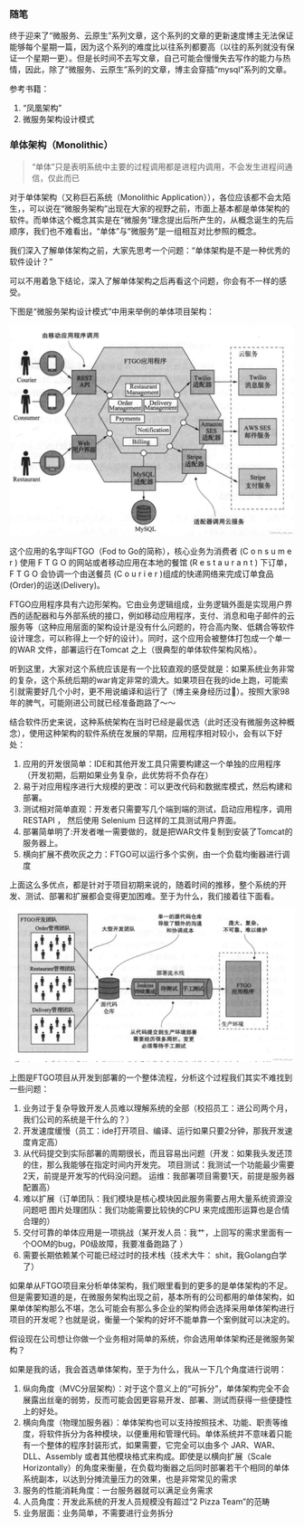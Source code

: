 ### 随笔
终于迎来了“微服务、云原生”系列文章，这个系列的文章的更新速度博主无法保证能够每个星期一篇，因为这个系列的难度比以往系列都要高（以往的系列就没有保证一个星期一更）。但是长时间不去写文章，自己可能会慢慢失去写作的能力与热情，因此，除了“微服务、云原生”系列的文章，博主会穿插“mysql”系列的文章。


参考书籍：
1. “凤凰架构”
2.  微服务架构设计模式

### 单体架构（Monolithic）

> “单体”只是表明系统中主要的过程调用都是进程内调用，不会发生进程间通信，仅此而已


对于单体架构（又称巨石系统（Monolithic Application）），各位应该都不会太陌生，，可以说在“微服务架构”出现在大家的视野之前，市面上基本都是单体架构的软件。而单体这个概念其实是在“微服务”理念提出后所产生的，从概念诞生的先后顺序，我们也不难看出，“单体”与“微服务”是一组相互对比参照的概念。

我们深入了解单体架构之前，大家先思考一个问题：“单体架构是不是一种优秀的软件设计？”

可以不用着急下结论，深入了解单体架构之后再看这个问题，你会有不一样的感受。

下图是“微服务架构设计模式”中用来举例的单体项目架构：

<img src="../images/chapter5/img.png" alt="SQLisputonghua" style="zoom:67%;" />

这个应用的名字叫FTGO（Fod to Go的简称），核心业务为消费者 (C o n s u m e r ) 使用 F T G O 的网站或者移动应用在本地的餐馆 (R e s t a u r a n t ) 下订单， F T G O 会协调一个由送餐员 (C o u r i e r )组成的快递网络来完成订单食品(Order)的运送(Delivery)。

FTGO应用程序具有六边形架构。它由业务逻辑组成，业务逻辑外面是实现用户界西的适配器和与外部系统的接口，例如移动应用程序，支付、消息和电子邮件的云服务等（这种应用层面的架构设计是没有什么问题的，符合高内聚、低耦合等软件设计理念，可以称得上一个好的设计）。同时，这个应用会被整体打包成一个单一的WAR 文件，部署运行在Tomcat 之上（很典型的单体软件架构风格）。

听到这里，大家对这个系统应该是有一个比较直观的感受就是：如果系统业务非常的复杂，这个系统后期的war肯定非常的滴大。如果项目在我的ide上跑，可能索引就需要好几个小时，更不用说编译和运行了（博主亲身经历过🥹）。按照大家98年的脾气，可能刚进公司就已经准备跑路了～～

结合软件历史来说，这种系统架构在当时已经是最优选（此时还没有微服务这种概念），使用这种架构的软件系统在发展的早期，应用程序相对较小，会有以下好处：

 1. 应用的开发很简单：IDE和其他开发工具只需要构建这一个单独的应用程序（开发初期，后期如果业务复杂，此优势将不负存在）
 2. 易于对应用程序进行大规模的更改：可以更改代码和数据库模式，然后构建和部署。
 3. 测试相对简单直观：开发者只需要写几个端到端的测试，启动应用程序，调用RESTAPI ， 然后使用 Selenium 日这样的工具测试用户界面。
 4. 部署简单明了:开发者唯一需要做的，就是把WAR文件复制到安装了Tomcat的服务器上。
 5. 横向扩展不费吹灰之力：FTGO可以运行多个实例，由一个负载均衡器进行调度

上面这么多优点，都是针对于项目初期来说的，随着时间的推移，整个系统的开发、测试、部署和扩展都会变得更加困难。至于为什么，我们接着往下面看。


<img src="../images/chapter5/img_1.png" alt="SQLisputonghua" style="zoom:67%;" />

上图是FTGO项目从开发到部署的一个整体流程，分析这个过程我们其实不难找到一些问题：

 1. 业务过于复杂导致开发人员难以理解系统的全部（校招员工：进公司两个月，我们公司的系统是干什么的？）
 2. 开发速度缓慢（员工：ide打开项目、编译、运行如果只要2分钟，那我开发速度肯定高）
 3. 从代码提交到实际部署的周期很长，而且容易出问题（开发：如果我头发还顶的住，那么我能够在指定时间内开发完。  项目测试：我测试一个功能最少需要2天，前提是开发写的代码没问题。  运维：我部署项目需要1天，前提是服务器配置高）
 4.  难以扩展（订单团队：我们模块是核心模块因此服务需要占用大量系统资源没问题吧   图片处理团队：我们功能需要比较快的CPU 来完成图形运算也是合情合理的）
 5. 交付可靠的单体应用是一项挑战（某开发人员：我艹，上回写的需求里面有一个OOM的bug，P0级故障，我要准备跑路了 ）
 6. 需要长期依赖某个可能已经过时的技术栈（技术大牛： shit，我Golang白学了）


如果单从FTGO项目来分析单体架构，我们眼里看到的更多的是单体架构的不足。但是需要知道的是，在微服务架构出现之前，基本所有的公司都用的单体架构，如果单体架构那么不堪，怎么可能会有那么多企业的架构师会选择采用单体架构进行项目的开发呢？也就是说，衡量一个架构的好坏不能单靠一个案例就可以决定的。

假设现在公司想让你做一个业务相对简单的系统，你会选用单体架构还是微服务架构？

如果是我的话，我会首选单体架构，至于为什么，我从一下几个角度进行说明：

 1. 纵向角度（MVC分层架构）：对于这个意义上的“可拆分”，单体架构完全不会展露出丝毫的弱势，反而可能会因更容易开发、部署、测试而获得一些便捷性上的好处。
 2. 横向角度（物理加服务器）：单体架构也可以支持按照技术、功能、职责等维度，将软件拆分为各种模块，以便重用和管理代码。单体系统并不意味着只能有一个整体的程序封装形式，如果需要，它完全可以由多个 JAR、WAR、DLL、Assembly 或者其他模块格式来构成。即使是以横向扩展（Scale Horizontally）的角度来衡量，在负载均衡器之后同时部署若干个相同的单体系统副本，以达到分摊流量压力的效果，也是非常常见的需求
 3. 服务的性能消耗角度：一台服务器就可以满足业务需求
 4. 人员角度：开发此系统的开发人员规模没有超过“2 Pizza Team”的范畴
 5. 业务层面：业务简单，不需要进行业务拆分